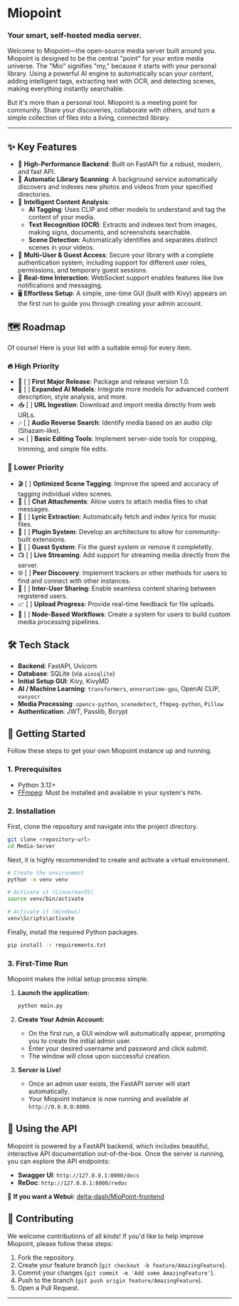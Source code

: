 # Miopoint

### Your smart, self-hosted media server.

Welcome to Miopoint—the open-source media server built around you. Miopoint is designed to be the central "point" for your entire media universe. The "Mio" signifies "my," because it starts with your personal library. Using a powerful AI engine to automatically scan your content, adding intelligent tags, extracting text with OCR, and detecting scenes, making everything instantly searchable.

But it's more than a personal tool. Miopoint is a meeting point for community. Share your discoveries, collaborate with others, and turn a simple collection of files into a living, connected library.

---

## ✨ Key Features

-   🚀 **High-Performance Backend**: Built on FastAPI for a robust, modern, and fast API.
-   📂 **Automatic Library Scanning**: A background service automatically discovers and indexes new photos and videos from your specified directories.
-   🧠 **Intelligent Content Analysis**:
    -   **AI Tagging**: Uses CLIP and other models to understand and tag the content of your media.
    -   **Text Recognition (OCR)**: Extracts and indexes text from images, making signs, documents, and screenshots searchable.
    -   **Scene Detection**: Automatically identifies and separates distinct scenes in your videos.
-   👥 **Multi-User & Guest Access**: Secure your library with a complete authentication system, including support for different user roles, permissions, and temporary guest sessions.
-   💬 **Real-time Interaction**: WebSocket support enables features like live notifications and messaging.
-   🖥️ **Effortless Setup**: A simple, one-time GUI (built with Kivy) appears on the first run to guide you through creating your admin account.

## 🗺️ Roadmap

Of course! Here is your list with a suitable emoji for every item.

### 🔥 High Priority
-   🚀 [ ] **First Major Release**: Package and release version 1.0.
-   🧠 [ ] **Expanded AI Models**: Integrate more models for advanced content description, style analysis, and more.
-   📥 [ ] **URL Ingestion**: Download and import media directly from web URLs.
-   🎶 [ ] **Audio Reverse Search**: Identify media based on an audio clip (Shazam-like).
-   ✂️ [ ] **Basic Editing Tools**: Implement server-side tools for cropping, trimming, and simple file edits.

### 🐢 Lower Priority
-   🎬 [ ] **Optimized Scene Tagging**: Improve the speed and accuracy of tagging individual video scenes.
-   📎 [ ] **Chat Attachments**: Allow users to attach media files to chat messages.
-   🎤 [ ] **Lyric Extraction**: Automatically fetch and index lyrics for music files.
-   🔌 [ ] **Plugin System**: Develop an architecture to allow for community-built extensions.
-   👥 [ ] **Guest System**: Fix the guest system or remove it completetly.
-   📺 [ ] **Live Streaming**: Add support for streaming media directly from the server.
-   🌐 [ ] **Peer Discovery**: Implement trackers or other methods for users to find and connect with other instances.
-   🤝 [ ] **Inter-User Sharing**: Enable seamless content sharing between registered users.
-   📈 [ ] **Upload Progress**: Provide real-time feedback for file uploads.
-   🔗 [ ] **Node-Based Workflows**: Create a system for users to build custom media processing pipelines.

## 🛠️ Tech Stack

-   **Backend**: FastAPI, Uvicorn
-   **Database**: SQLite (via `aiosqlite`)
-   **Initial Setup GUI**: Kivy, KivyMD
-   **AI / Machine Learning**: `transformers`, `onnxruntime-gpu`, OpenAI CLIP, `easyocr`
-   **Media Processing**: `opencv-python`, `scenedetect`, `ffmpeg-python`, `Pillow`
-   **Authentication**: JWT, Passlib, Bcrypt

## 🚀 Getting Started

Follow these steps to get your own Miopoint instance up and running.

### 1. Prerequisites

-   Python 3.12+
-   [FFmpeg](https://ffmpeg.org/download.html): Must be installed and available in your system's `PATH`.

### 2. Installation

First, clone the repository and navigate into the project directory.
```bash
git clone <repository-url>
cd Media-Server
```

Next, it is highly recommended to create and activate a virtual environment.
```bash
# Create the environment
python -m venv venv

# Activate it (Linux/macOS)
source venv/bin/activate

# Activate it (Windows)
venv\Scripts\activate
```

Finally, install the required Python packages.
```bash
pip install -r requirements.txt
```

### 3. First-Time Run

Miopoint makes the initial setup process simple.

1.  **Launch the application:**
    ```bash
    python main.py
    ```

2.  **Create Your Admin Account:**
    -   On the first run, a GUI window will automatically appear, prompting you to create the initial admin user.
    -   Enter your desired username and password and click submit.
    -   The window will close upon successful creation.

3.  **Server is Live!**
    -   Once an admin user exists, the FastAPI server will start automatically.
    -   Your Miopoint instance is now running and available at `http://0.0.0.0:8000`.

## 🔌 Using the API

Miopoint is powered by a FastAPI backend, which includes beautiful, interactive API documentation out-of-the-box. Once the server is running, you can explore the API endpoints:

-   **Swagger UI**: `http://127.0.0.1:8000/docs`
-   **ReDoc**: `http://127.0.0.1:8000/redoc`


🔗 **If you want a Webui:** [delta-dash/MioPoint-frontend](https://github.com/delta-dash/MioPoint-frontend)

## 🤝 Contributing

We welcome contributions of all kinds! If you'd like to help improve Miopoint, please follow these steps:

1.  Fork the repository.
2.  Create your feature branch (`git checkout -b feature/AmazingFeature`).
3.  Commit your changes (`git commit -m 'Add some AmazingFeature'`).
4.  Push to the branch (`git push origin feature/AmazingFeature`).
5.  Open a Pull Request.

---

